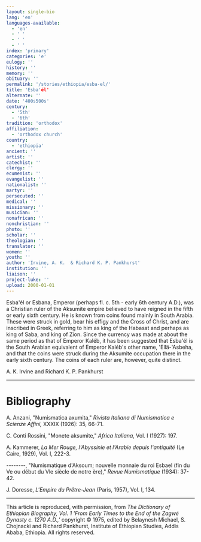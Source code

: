 ```yaml
---
layout: single-bio
lang: 'en'
languages-available:
  - 'en'
  - ' '
  - ' '
  - ' '
index: 'primary'
categories: 'e'
eulogy: ''
history: ''
memory: ''
obituary: ''
permalink: '/stories/ethiopia/esba-el/'
title: 'Esba'él'
alternate: ''
date: '400s500s'
century:
  - '5th'
  - '6th'
tradition: 'orthodox'
affiliation:
  - 'orthodox church'
country:
  - 'ethiopia'
ancient: ''
artist: ''
catechist: ''
clergy: ''
ecumenist: ''
evangelist: ''
nationalist: ''
martyr: ''
persecuted: ''
medical: ''
missionary: ''
musician: ''
nonafrican: ''
nonchristian: ''
photo: ''
scholar: ''
theologian: ''
translator: ''
women: ''
youth: ''
author: 'Irvine, A. K.  & Richard K. P. Pankhurst'
institution: ''
liaison: ''
project-luke: ''
upload: 2000-01-01
---
```



Esba'&eacute;l or Esbana, Emperor (perhaps fl. c. 5th - early 6th century A.D.), was a Christian ruler of the Aksumite empire believed to have reigned in the fifth or early sixth century. He is known from coins found mainly in South Arabia. These were struck in gold, bear his effigy and the Cross of Christ, and are inscribed in Greek, referring to him as king of the Habasat and perhaps as king of Saba, and king of Zion. Since the currency was made at about the same period as that of Emperor Kaléb, it has been suggested that Esba'&eacute;l is the South Arabian equivalent of Emperor Kaléb's other name, 'Ellä-'Asbeha, and that the coins were struck during the Aksumite occupation there in the early sixth century. The coins of each ruler are, however, quite distinct.

A. K. Irvine and Richard K. P. Pankhurst

---

# Bibliography

A. Anzani, "Numismatica axumita," *Rivista Italiana di Numismatica e Scienze Affini,* XXXIX (1926): 35, 66-71.

C. Conti Rossini, "Monete aksumite," *Africa Italiana*, Vol. I (1927): 197.

A. Kammerer, *La Mer Rouge, l'Abyssinie et l'Arabie depuis l'antiquité* (Le Caire, 1929), Vol. I, 222-3.

--------, "Numismatique d'Aksoum; nouvelle monnaie du roi Esbael (fin du Ve ou début du Vle siècle de notre ère)," *Revue Numismatique* (1934): 37-42.

J. Doresse, *L'Empire du Prêtre-Jean* (Paris, 1957), Vol. I, 134.

---

This article is reproduced, with permission, from *The Dictionary of Ethiopian Biography, Vol. 1 'From Early Times to the End of the Zagwé Dynasty c. 1270 A.D.,'* copyright &copy; 1975, edited by Belaynesh Michael, S. Chojnacki and Richard Pankhurst, Institute of Ethiopian Studies, Addis Ababa, Ethiopia.  All rights reserved.
